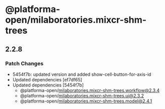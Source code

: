 # @platforma-open/milaboratories.mixcr-shm-trees

## 2.2.8

### Patch Changes

- 5454f7b: updated version and added show-cell-button-for-axis-id
- Updated dependencies [ef7df65]
- Updated dependencies [5454f7b]
  - @platforma-open/milaboratories.mixcr-shm-trees.workflow@2.3.4
  - @platforma-open/milaboratories.mixcr-shm-trees.ui@2.3.2
  - @platforma-open/milaboratories.mixcr-shm-trees.model@2.4.1
